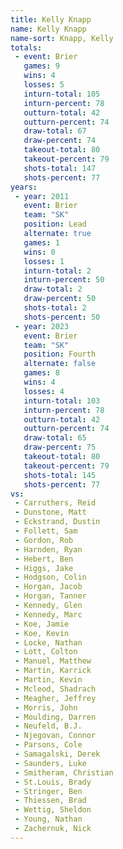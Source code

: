 ```yaml
---
title: Kelly Knapp
name: Kelly Knapp
name-sort: Knapp, Kelly
totals:
 - event: Brier
   games: 9
   wins: 4
   losses: 5
   inturn-total: 105
   inturn-percent: 78
   outturn-total: 42
   outturn-percent: 74
   draw-total: 67
   draw-percent: 74
   takeout-total: 80
   takeout-percent: 79
   shots-total: 147
   shots-percent: 77
years:
 - year: 2011
   event: Brier
   team: "SK"
   position: Lead
   alternate: true
   games: 1
   wins: 0
   losses: 1
   inturn-total: 2
   inturn-percent: 50
   draw-total: 2
   draw-percent: 50
   shots-total: 2
   shots-percent: 50
 - year: 2023
   event: Brier
   team: "SK"
   position: Fourth
   alternate: false
   games: 8
   wins: 4
   losses: 4
   inturn-total: 103
   inturn-percent: 78
   outturn-total: 42
   outturn-percent: 74
   draw-total: 65
   draw-percent: 75
   takeout-total: 80
   takeout-percent: 79
   shots-total: 145
   shots-percent: 77
vs:
 - Carruthers, Reid
 - Dunstone, Matt
 - Eckstrand, Dustin
 - Follett, Sam
 - Gordon, Rob
 - Harnden, Ryan
 - Hebert, Ben
 - Higgs, Jake
 - Hodgson, Colin
 - Horgan, Jacob
 - Horgan, Tanner
 - Kennedy, Glen
 - Kennedy, Marc
 - Koe, Jamie
 - Koe, Kevin
 - Locke, Nathan
 - Lott, Colton
 - Manuel, Matthew
 - Martin, Karrick
 - Martin, Kevin
 - Mcleod, Shadrach
 - Meagher, Jeffrey
 - Morris, John
 - Moulding, Darren
 - Neufeld, B.J.
 - Njegovan, Connor
 - Parsons, Cole
 - Samagalski, Derek
 - Saunders, Luke
 - Smitheram, Christian
 - St.Louis, Brady
 - Stringer, Ben
 - Thiessen, Brad
 - Wettig, Sheldon
 - Young, Nathan
 - Zachernuk, Nick
---
```

